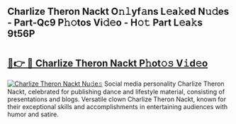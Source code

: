 ## Charlize Theron Nackt O𝚗𝚕yf𝚊ns L𝚎a𝚔ed N𝚞𝚍es - Part-Qc9 P𝚑𝚘tos Vi𝚍𝚎o - H𝚘𝚝 Part L𝚎a𝚔s 9t56P

# <h2><a href="http://kf8nra1.oniu.top/?m=Charlize+Theron+Nackt">🔗👉 🔴 Charlize Theron Nackt P𝚑ot𝚘𝚜 V𝚒d𝚎o</a></h2>

[![Charlize Theron Nackt Nu𝚍e𝚜](https://i.imgur.com/0qMVB7G.gif)](http://kf8nra1.oniu.top/?m=Charlize+Theron+Nackt)
Social media personality Charlize Theron Nackt, celebrated for publishing dance and lifestyle material, consisting of presentations and blogs. Versatile clown Charlize Theron Nackt, known for their exceptional skills and accomplishments in entertaining audiences with humor and satire.  
